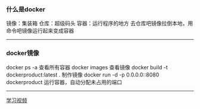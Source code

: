 ### 什么是docker
镜像：集装箱
仓库：超级码头
容器：运行程序的地方
去仓库吧镜像拉倒本地，用命令吧镜像运行起来变成容器

----------
### docker镜像
docker ps -a 查看所有容器
docker images 查看镜像
docker build -t dockerproduct:latest .  制作镜像
docker run -d -p 0.0.0.0::8080 dockerproduct 运行容器，自动分配未占用的端口

----------


[学习视频](http://www.imooc.com/video/14625)